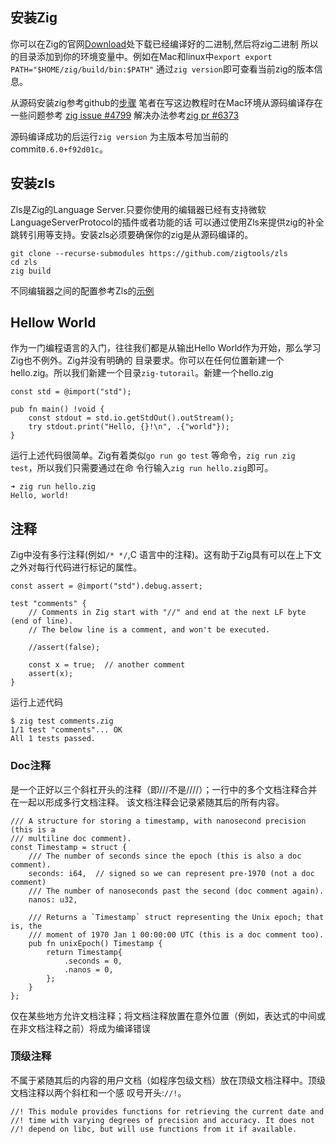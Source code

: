 ## 安装Zig

你可以在Zig的官网[Download](https://ziglang.org/download/)处下载已经编译好的二进制,然后将zig二进制
所以的目录添加到你的环境变量中。例如在Mac和linux中`export export PATH="$HOME/zig/build/bin:$PATH"`
通过`zig version`即可查看当前zig的版本信息。

从源码安装zig参考github的[步骤](https://github.com/ziglang/zig#stage-1-build-zig-from-c-source-code)
笔者在写这边教程时在Mac环境从源码编译存在一些问题参考 [zig issue #4799](https://github.com/ziglang/zig/issues/4799)
解决办法参考[zig pr #6373](https://github.com/ziglang/zig/pull/6373)

源码编译成功的后运行`zig version` 为主版本号加当前的commit`0.6.0+f92d01c`。

## 安装zls

Zls是Zig的Language Server.只要你使用的编辑器已经有支持微软LanguageServerProtocol的插件或者功能的话
可以通过使用Zls来提供zig的补全跳转引用等支持。安装zls必须要确保你的zig是从源码编译的。

```
git clone --recurse-submodules https://github.com/zigtools/zls
cd zls
zig build
```

不同编辑器之间的配置参考Zls的[示例](https://github.com/zigtools/zls#vscode)

## Hellow World

作为一门编程语言的入门，往往我们都是从输出Hello World作为开始，那么学习Zig也不例外。Zig并没有明确的
目录要求。你可以在任何位置新建一个hello.zig。所以我们新建一个目录`zig-tutorail`。新建一个hello.zig

```zig
const std = @import("std");

pub fn main() !void {
    const stdout = std.io.getStdOut().outStream();
    try stdout.print("Hello, {}!\n", .{"world"});
}
```
运行上述代码很简单。Zig有着类似`go run go test` 等命令，`zig run zig test`，所以我们只需要通过在命
令行输入`zig run hello.zig`即可。

```
➜ zig run hello.zig
Hello, world!
```

## 注释

Zig中没有多行注释(例如`/* */`,C 语言中的注释)。这有助于Zig具有可以在上下文之外对每行代码进行标记的属性。
```zig
const assert = @import("std").debug.assert;

test "comments" {
    // Comments in Zig start with "//" and end at the next LF byte (end of line).
    // The below line is a comment, and won't be executed.

    //assert(false);

    const x = true;  // another comment
    assert(x);
}
```
运行上述代码
```
$ zig test comments.zig
1/1 test "comments"... OK
All 1 tests passed.
```
### Doc注释

是一个正好以三个斜杠开头的注释（即///不是////）；一行中的多个文档注释合并在一起以形成多行文档注释。
该文档注释会记录紧随其后的所有内容。

```zig
/// A structure for storing a timestamp, with nanosecond precision (this is a
/// multiline doc comment).
const Timestamp = struct {
    /// The number of seconds since the epoch (this is also a doc comment).
    seconds: i64,  // signed so we can represent pre-1970 (not a doc comment)
    /// The number of nanoseconds past the second (doc comment again).
    nanos: u32,

    /// Returns a `Timestamp` struct representing the Unix epoch; that is, the
    /// moment of 1970 Jan 1 00:00:00 UTC (this is a doc comment too).
    pub fn unixEpoch() Timestamp {
        return Timestamp{
            .seconds = 0,
            .nanos = 0,
        };
    }
};
```
仅在某些地方允许文档注释；将文档注释放置在意外位置（例如，表达式的中间或在非文档注释之前）将成为编译错误

### 顶级注释

不属于紧随其后的内容的用户文档（如程序包级文档）放在顶级文档注释中。顶级文档注释以两个斜杠和一个感
叹号开头:`//!`。
```
//! This module provides functions for retrieving the current date and
//! time with varying degrees of precision and accuracy. It does not
//! depend on libc, but will use functions from it if available.
```


